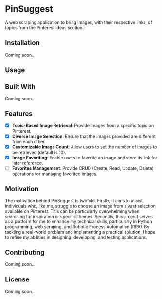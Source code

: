 # PinSuggest
A web scraping application to bring images, with their respective links, of topics from the Pinterest ideas section.

## Installation
Coming soon...

## Usage

## Built With
Coming soon...

## Features
- [x] **Topic-Based Image Retrieval**: Provide images from a specific topic on Pinterest.
- [x] **Diverse Image Selection**: Ensure that the images provided are different from each other.
- [x] **Customizable Image Count**: Allow users to set the number of images to be retrieved (default is 10).
- [x] **Image Favoriting**: Enable users to favorite an image and store its link for later reference.
- [ ] **Favorites Management**: Provide CRUD (Create, Read, Update, Delete) operations for managing favorited images.

## Motivation
The motivation behind PinSuggest is twofold. Firstly, it aims to assist individuals who, like me, struggle to choose an image from a vast selection available on Pinterest. This can be particularly overwhelming when searching for inspiration or specific themes. Secondly, this project serves as a platform for me to enhance my technical skills, particularly in Python programming, web scraping, and Robotic Process Automation (RPA). By tackling a real-world problem and implementing a practical solution, I hope to refine my abilities in designing, developing, and testing applications.

## Contributing
Coming soon...

## License
Coming soon...
